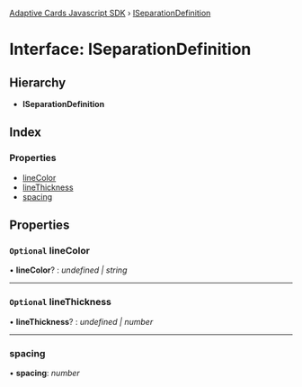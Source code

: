 [Adaptive Cards Javascript SDK](../README.md) › [ISeparationDefinition](iseparationdefinition.md)

# Interface: ISeparationDefinition

## Hierarchy

* **ISeparationDefinition**

## Index

### Properties

* [lineColor](iseparationdefinition.md#optional-linecolor)
* [lineThickness](iseparationdefinition.md#optional-linethickness)
* [spacing](iseparationdefinition.md#spacing)

## Properties

### `Optional` lineColor

• **lineColor**? : *undefined | string*

___

### `Optional` lineThickness

• **lineThickness**? : *undefined | number*

___

###  spacing

• **spacing**: *number*
